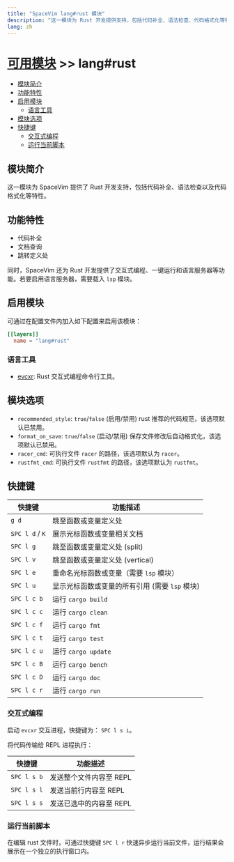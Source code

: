 ```yaml
---
title: "SpaceVim lang#rust 模块"
description: "这一模块为 Rust 开发提供支持，包括代码补全、语法检查、代码格式化等特性。"
lang: zh
---
```


# [可用模块](../../) >> lang#rust

<!-- vim-markdown-toc GFM -->

- [模块简介](#模块简介)
- [功能特性](#功能特性)
- [启用模块](#启用模块)
  - [语言工具](#语言工具)
- [模块选项](#模块选项)
- [快捷键](#快捷键)
  - [交互式编程](#交互式编程)
  - [运行当前脚本](#运行当前脚本)

<!-- vim-markdown-toc -->

## 模块简介

这一模块为 SpaceVim 提供了 Rust 开发支持，包括代码补全、语法检查以及代码格式化等特性。

## 功能特性

- 代码补全
- 文档查询
- 跳转定义处

同时，SpaceVim 还为 Rust 开发提供了交互式编程、一键运行和语言服务器等功能。若要启用语言服务器，需要载入 `lsp` 模块。

## 启用模块

可通过在配置文件内加入如下配置来启用该模块：

```toml
[[layers]]
  name = "lang#rust"
```

### 语言工具

- [evcxr](https://github.com/google/evcxr): Rust 交互式编程命令行工具。

## 模块选项

- `recommended_style`: `true`/`false` (启用/禁用) rust 推荐的代码规范，该选项默认已禁用。
- `format_on_save`: `true`/`false` (启动/禁用) 保存文件修改后自动格式化，该选项默认已禁用。
- `racer_cmd`: 可执行文件 `racer` 的路径，该选项默认为 `racer`。
- `rustfmt_cmd`: 可执行文件 `rustfmt` 的路径，该选项默认为 `rustfmt`。

## 快捷键

| 快捷键          | 功能描述                                       |
| --------------- | ---------------------------------------------- |
| `g d`           | 跳至函数或变量定义处                           |
| `SPC l d` / `K` | 展示光标函数或变量相关文档                     |
| `SPC l g`       | 跳至函数或变量定义处 (split)                   |
| `SPC l v`       | 跳至函数或变量定义处 (vertical)                |
| `SPC l e`       | 重命名光标函数或变量（需要 `lsp` 模块）        |
| `SPC l u`       | 显示光标函数或变量的所有引用 (需要 `lsp` 模块) |
| `SPC l c b`     | 运行 `cargo build`                             |
| `SPC l c c`     | 运行 `cargo clean`                             |
| `SPC l c f`     | 运行 `cargo fmt`                               |
| `SPC l c t`     | 运行 `cargo test`                              |
| `SPC l c u`     | 运行 `cargo update`                            |
| `SPC l c B`     | 运行 `cargo bench`                             |
| `SPC l c D`     | 运行 `cargo doc`                               |
| `SPC l c r`     | 运行 `cargo run`                               |

### 交互式编程

启动 `evcxr` 交互进程，快捷键为： `SPC l s i`。

将代码传输给 REPL 进程执行：

| 快捷键      | 功能描述                |
| ----------- | ----------------------- |
| `SPC l s b` | 发送整个文件内容至 REPL |
| `SPC l s l` | 发送当前行内容至 REPL   |
| `SPC l s s` | 发送已选中的内容至 REPL |

### 运行当前脚本

在编辑 rust 文件时，可通过快捷键 `SPC l r` 快速异步运行当前文件，运行结果会展示在一个独立的执行窗口内。

